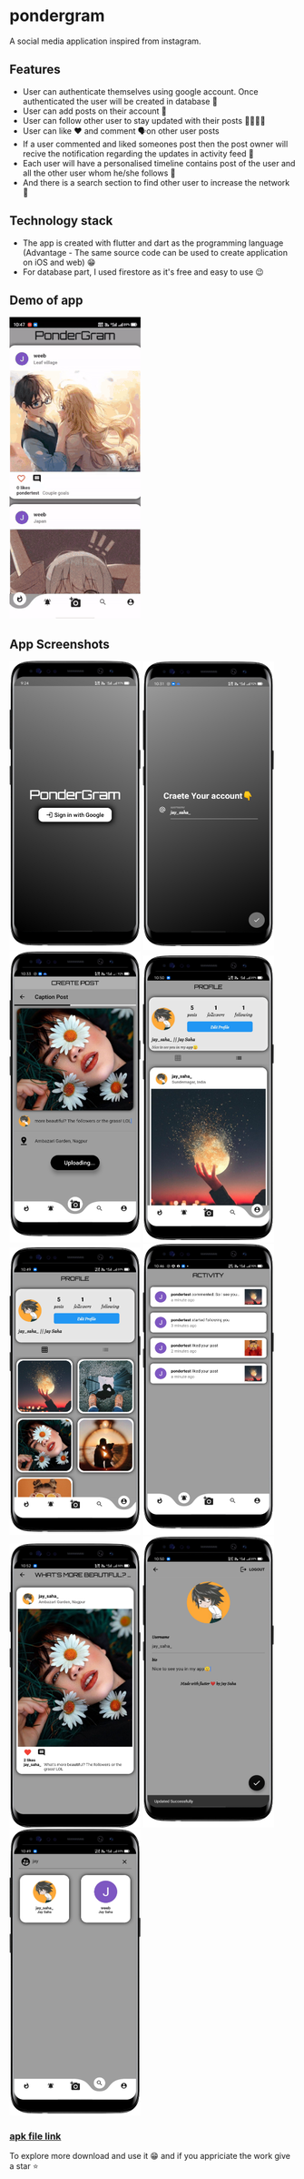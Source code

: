 # pondergram

A social media application inspired from instagram.

## Features

- User can authenticate themselves using google account. Once authenticated the user will be created in database 👤
- User can add posts on their account 🌃
- User can follow other user to stay updated with their posts 👨‍👩‍👦‍👦
- User can like ❤️ and comment 🗣on other user posts
- If a user commented and liked someones post then the post owner will recive the notification regarding the updates in activity feed 🔔
- Each user will have a personalised timeline contains post of the user and all the other user whom he/she follows 📱
- And there is a search section to find other user to increase the network 🔎

## Technology stack

- The app is created with flutter and dart as the programming language (Advantage - The same source code can be used to create application on iOS and web) 😁
- For database part, I used firestore as it's free and easy to use 😉

## Demo of app

![demo_gif](app_preview/demo_gif.gif?raw=true "Demo")

## App Screenshots

![mainsreen](app_preview/unauth_screen.png?raw=true "Main Screen")
![createAccount](app_preview/create_account.png?raw=true "Create Account")
![uploadScreen](app_preview/upload_post.png?raw=true "Upload Screen")
![profileList](app_preview/listview_profile.png?raw=true "ProfileList")
![profileGrid](app_preview/greedview_profile.png?raw=true "ProfileGrid")
![activityFeed](app_preview/activity_feed.png?raw=true "Activity Feed")
![postScreen](app_preview/post_screen.png?raw=true "Post Screen")
![edit_profile](app_preview/edit_profile.png?raw=true "Edit Profile")
![searchUser](app_preview/search_user.png?raw=true "Search user")

### [apk file link](https://drive.google.com/file/d/1_trU3tpOfUPCTGMooUHq0TZ2hC84Q92v/view?usp=sharing)

To explore more download and use it 😁 and if you appriciate the work give a star ⭐️
